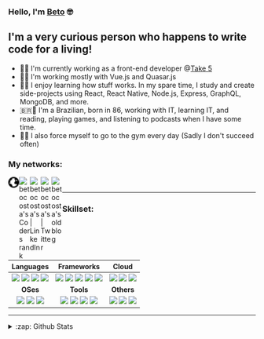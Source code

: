 ### Hello, I'm [Beto](https://betocostadev.github.io/) 🤓

## I'm a very curious person who happens to write code for a living!
- 👨‍💻 I'm currently working as a front-end developer @[Take 5](https://take5lms.com/)
- 👨‍🏭️ I'm working mostly with Vue.js and Quasar.js
- 👨‍🎓️ I enjoy learning how stuff works. In my spare time, I study and create side-projects using React, React Native, Node.js, Express, GraphQL, MongoDB, and more.
- 🇧🇷👾️ I'm a Brazilian, born in 86, working with IT, learning IT, and reading, playing games, and listening to podcasts when I have some time.
- 🏋‍♂️️ I also force myself to go to the gym every day (Sadly I don't succeed often)

### My networks:
[<img align="left" alt="betocosta's porftolio website" width="22px" src="https://raw.githubusercontent.com/iconic/open-iconic/master/svg/globe.svg" />](https://betocostadev.github.io/)
[<img align="left" alt="betocosta's Coders rank" width="22px" src="https://simpleicons.org/icons/codersrank.svg" />](https://profile.codersrank.io/user/betocostadev)
[<img align="left" alt="betocosta's | LinkedIn" width="22px" src="https://cdn.jsdelivr.net/npm/simple-icons@v3/icons/linkedin.svg" />](https://www.linkedin.com/in/robertomcosta/)
[<img align="left" alt="betocosta's | Twitter" width="22px" src="https://cdn.jsdelivr.net/npm/simple-icons@v3/icons/twitter.svg" />](https://twitter.com/Betifler)
[<img align="left" alt="betocosta's old blog" width="22px" src="https://simpleicons.org/icons/gatsby.svg" />](https://betoblog.netlify.app/)

<br />

---


### Skillset:

| Languages   | Frameworks  | Cloud    |
| :---------: |:-----------:| :-------:|
|![](https://img.shields.io/badge/Code-JavaScript-informational?style=flat&logo=javascript&logoColor=white&color=F7DF1E) ![](https://img.shields.io/static/v1?label=Code&message=Typescript&style=flat&logo=typescript&logoColor=white&color=blue) ![](https://img.shields.io/badge/Code-Stylus-informational?style=flat&logo=stylus&logoColor=white&color=333333) ![](https://img.shields.io/static/v1?label=Code&message=Styled-components&style=flat&logo=styled-components&logoColor=white&color=blue) | ![](https://img.shields.io/badge/Code-VueJS-informational?style=flat&logo=vue.js&logoColor=white&color=4FC08D) ![](https://img.shields.io/static/v1?label=Code&message=ReactJS&style=flat&logo=react&logoColor=white&color=blue) ![](https://img.shields.io/badge/Code-Node.js-informational?style=flat&logo=node.js&logoColor=white&color=339933) ![](https://img.shields.io/static/v1?label=Code&message=Express&style=flat&logo=express&logoColor=white&color=brightgreen) ![](https://img.shields.io/static/v1?label=Code&message=Apollo&style=flat&logo=apollo-graphql&logoColor=white&color=informational) | ![](https://img.shields.io/badge/Cloud-Firebase-informational?style=flat&logo=firebase&logoColor=white&color=FFCA28) ![](https://img.shields.io/badge/Cloud-AWS-informational?style=flat&logo=amazon-aws&logoColor=white&color=232F3E) ![](https://img.shields.io/static/v1?label=Cloud&message=Heroku&style=flat&logo=heroku&logoColor=white&color=blueviolet)
| **OSes**        | **Tools**       | **Others**    |
| ![](https://img.shields.io/static/v1?label=Windows&message=WSL&style=flat&logo=windows-terminal&logoColor=white&color=blue) ![](https://img.shields.io/badge/OS-MacOS-informational?style=flat&logo=apple&logoColor=white&color=999999) ![](https://img.shields.io/badge/OS-Linux-informational?style=flat&logo=linux&logoColor=white&color=FCC624) | ![](https://img.shields.io/badge/Tools-VSCode-informational?style=flat&logo=visual-studio-code&logoColor=white&color=007ACC) ![](https://img.shields.io/badge/Tools-Git-informational?style=flat&logo=git&logoColor=white&color=F05032) ![](https://img.shields.io/badge/Tools-Github-informational?style=flat&logo=github&logoColor=white&color=181717) ![](https://img.shields.io/badge/Shell-Zsh-informational?style=flat&logo=gnu-bash&logoColor=white&color=4EAA25) | ![](https://img.shields.io/static/v1?label=CI/CD&message=Github-Actions&style=flat&logo=github-actions&logoColor=white&color=important) ![](https://img.shields.io/static/v1?label=DB&message=MongoDB&style=flat&logo=mongodb&logoColor=white&color=yellowgreen) ![](https://img.shields.io/static/v1?label=Code&message=GraphQL&style=flat&logo=graphql&logoColor=white&color=blueviolet)

---

<details>
  <summary>:zap: Github Stats</summary>

[![Anurag's GitHub stats](https://github-readme-stats.vercel.app/api?username=betocostadev)](https://github.com/anuraghazra/github-readme-stats)
<br />
[![Top Langs](https://github-readme-stats.avieira.vercel.app/api/top-langs/?username=betocostadev&layout=compact)](https://github.com/anuraghazra/github-readme-stats)
</details>

